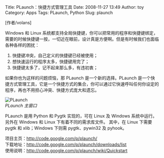Title: PLaunch：快捷方式管理工具
Date: 2008-11-27 13:49
Author: toy
Category: Apps
Tags: PLaunch, Python
Slug: plaunch

[作者/volans]

Windows 和 Linux
系统都支持全局快捷键，你可以把常用的程序和快捷键绑定，需要的时候快捷键一按，一切近在眼前，设计真是方便啊。但是有时候我们也面临各种各样的困扰：

1.  快捷键冲突，自己定义的快捷键已经被使用；
2.  想快速运行的程序太多，快捷键用完了；
3.  快捷键太多了，记不起来那么多，有违初衷；

如果你也为这样的问题烦恼，那 PLaunch 是一个新的选择。PLaunch
是一个快捷方式管理工具，它是一个快捷方式的集合，你可以通过它快速呼叫任何你设定的程序，再也不用担心冲突、快捷方式庞大和遗忘。

![PLaunch](http://i.linuxtoy.org/images/2008/11/plaunch.png)  
*PLaunch 主窗口*

PLaunch 是用 Python 和 Pygtk 实现的，可在 Linux 及 Windows
系统中运行。另外在 Windows 和 Linux 下有着不同的需求库文件。 其中，在
Linux 下需要 pygtk 和 xlib；Windows 下则需 pygtk、pywin32 及 pyhook。

项目主页：<http://code.google.com/p/plaunch/>  
下载地址：<http://code.google.com/p/plaunch/downloads/list>  
使用说明：<http://code.google.com/p/plaunch/wiki/Quickstart>

